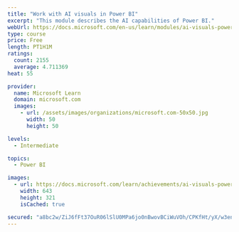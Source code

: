 ```yaml
---
title: "Work with AI visuals in Power BI"
excerpt: "This module describes the AI capabilities of Power BI."
webUrl: https://docs.microsoft.com/en-us/learn/modules/ai-visuals-power-bi/
type: course
price: Free
length: PT1H1M
ratings:
  count: 2155
  average: 4.711369
heat: 55

provider:
  name: Microsoft Learn
  domain: microsoft.com
  images:
    - url: /assets/images/organizations/microsoft.com-50x50.jpg
      width: 50
      height: 50

levels:
  - Intermediate

topics:
  - Power BI

images:
  - url: https://docs.microsoft.com/learn/achievements/ai-visuals-power-bi-social.png
    width: 643
    height: 321
    isCached: true

secured: "a8bc2w/ZiJ6fFt37OuR06lSlU0MPa6jo0nBwovBCiWuVOh/CPKfHt/yX/w3enpRtezYr14RyZw+Hx3rvc3EKtI+l19u2TknGlk2kWMEBaWl0Mh583K59xIgVgfPdbWeSAS8P4vPV5JgghvGda/YyfziWEcBAju/ie8ShXw0MLIEkNfKHlJrFXT6yjg5L3YwDPuJVKqk0BSpqBuESPX8c0+BOrLPMUNSb5R7D7DkhtjOfd18da4JaWxfmKWellDr7K9IKGdCoh8ZwCl3oampLXrzWilZqV4GRZmLV6x+p1jbsvRBf/ENXToeY6qIvSdxHtlZ08WoFjxj4/2JBPn6ZR/NgYOiNEev3fBISZm5SmVIpouWBwyY0Zny10tE8IHwJf2/+1xG76IPQ/T1rWkRVLITTjL1HyB+EPTFl9BaW/hM=;bwldB4lAXdFAva/Su8uPYg=="
---
```


